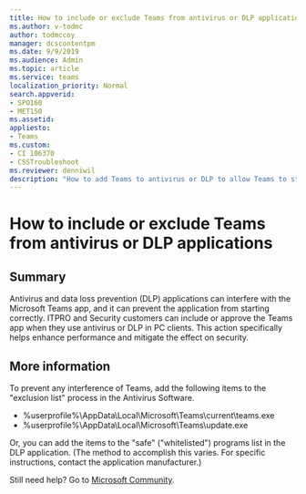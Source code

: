 ```yaml
---
title: How to include or exclude Teams from antivirus or DLP applications
ms.author: v-todmc
author: todmccoy
manager: dcscontentpm
ms.date: 9/9/2019
ms.audience: Admin
ms.topic: article
ms.service: teams
localization_priority: Normal
search.appverid:
- SPO160
- MET150
ms.assetid: 
appliesto:
- Teams
ms.custom: 
- CI 106370
- CSSTroubleshoot
ms.reviewer: denniwil
description: "How to add Teams to antivirus or DLP to allow Teams to start correctly."
---
```


# How to include or exclude Teams from antivirus or DLP applications

## Summary

Antivirus and data loss prevention (DLP) applications can interfere with the Microsoft Teams app, and it can prevent the application from starting correctly. ITPRO and Security customers can include or approve the Teams app when they use antivirus or DLP in PC clients. This action specifically helps enhance performance and mitigate the effect on security. 

## More information

To prevent any interference of Teams, add the following items to the "exclusion list" process in the Antivirus Software.

- %userprofile%\AppData\Local\Microsoft\Teams\current\teams.exe
- %userprofile%\AppData\Local\Microsoft\Teams\update.exe

Or, you can add the items to the "safe" ("whitelisted") programs list in the DLP application. (The method to accomplish this varies. For specific instructions, contact the application manufacturer.)

Still need help? Go to [Microsoft Community](https://answers.microsoft.com/).
